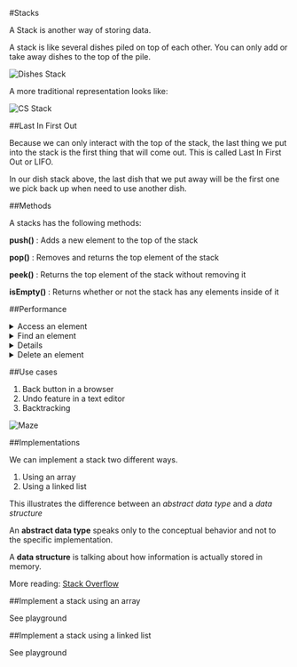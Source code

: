 #Stacks

A Stack is another way of storing data.

A stack is like several dishes piled on top of each other.  You can only add or take away dishes to the top of the pile.

![Dishes Stack](http://www.dabillgh.com/wp-content/gallery/kitchen-and-crockery/DbillGH2343466.jpg)

A more traditional representation looks like:

![CS Stack](http://stanford.edu/class/archive/cs/cs106b/cs106b.1158/images/stack-figure.png)

##Last In First Out

Because we can only interact with the top of the stack, the last thing we put into the stack is the first thing that will come out.  This is called Last In First Out or LIFO.

In our dish stack above, the last dish that we put away will be the first one we pick back up when need to use another dish.

##Methods

A stacks has the following methods:

**push()** : Adds a new element to the top of the stack

**pop()** : Removes and returns the top element of the stack

**peek()** : Returns the top element of the stack without removing it

**isEmpty()** : Returns whether or not the stack has any elements inside of it

##Performance 

<details>
	<summary>Access an element</summary>
	O(n)
</details>	

<details>
	<summary>Find an element</summary>
	O(n)
</details>	

<details>
	<summarys>Insert an element </summary>
	O(1)
</details>	

<details>
	<summary>Delete an element</summary>
	O(1)
</details>

##Use cases

1. Back button in a browser
2. Undo feature in a text editor
3. Backtracking

![Maze](https://www.cs.cmu.edu/~adamchik/15-121/lectures/Stacks%20and%20Queues/pix/maze.bmp)


##Implementations

We can implement a stack two different ways.

1. Using an array
2. Using a linked list

This illustrates the difference between an *abstract data type* and a *data structure*

An **abstract data type** speaks only to the conceptual behavior and not to the specific implementation.

A **data structure** is talking about how information is actually stored in memory.

More reading: [Stack Overflow](http://stackoverflow.com/questions/13965757/what-is-the-difference-between-an-abstract-data-typeadt-and-a-data-structure)

##Implement a stack using an array

See playground

##Implement a stack using a linked list

See playground

